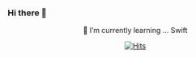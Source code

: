 ### Hi there 👋

<!--
**junghyun2ee/junghyun2ee** is a ✨ _special_ ✨ repository because its `README.md` (this file) appears on your GitHub profile.

Here are some ideas to get you started:

- 🔭 I’m currently working on ...
- 🌱 I’m currently learning ...
- 👯 I’m looking to collaborate on ...
- 🤔 I’m looking for help with ...
- 💬 Ask me about ...
- 📫 How to reach me: ...
- 😄 Pronouns: ...
- ⚡ Fun fact: ...
-->


 <div align=center>
 🌱 I’m currently learning ... Swift
 
[![Hits](https://hits.seeyoufarm.com/api/count/incr/badge.svg?url=https%3A%2F%2Fgithub.com%2Fjunghyun2ee&count_bg=%233DC85B&title_bg=%23640C0C&icon=&icon_color=%23E7E7E7&title=hits&edge_flat=false)](https://hits.seeyoufarm.com)
 
</div>

